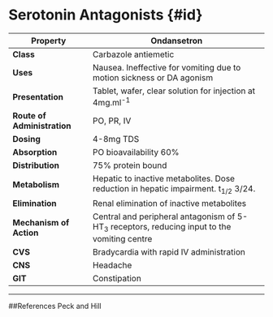 # Serotonin Antagonists {#id}

|Property|Ondansetron
|--|--|
|**Class**|Carbazole antiemetic
|**Uses**|Nausea. Ineffective for vomiting due to motion sickness or DA agonism
|**Presentation**|Tablet, wafer, clear solution for injection at 4mg.ml<sup>-1</sup>
|**Route of Administration**|PO, PR, IV
|**Dosing**|4-8mg TDS
|**Absorption**|PO bioavailability 60%
|**Distribution**|75% protein bound
|**Metabolism**|Hepatic to inactive metabolites. Dose reduction in hepatic impairment. t<sub>1/2</sub> 3/24.
|**Elimination**|Renal elimination of inactive metabolites
|**Mechanism of Action**|Central and peripheral antagonism of 5-HT<sub>3</sub> receptors, reducing input to the vomiting centre
|**CVS**|Bradycardia with rapid IV administration
|**CNS**|Headache
|**GIT**|Constipation


---
##References
Peck and Hill